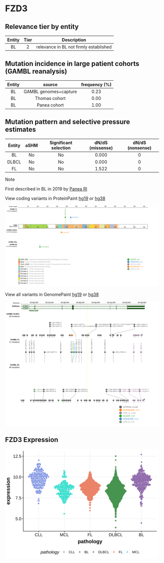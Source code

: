 # FZD3

## Relevance tier by entity

|Entity|Tier|Description                           |
|:------:|:----:|--------------------------------------|
|BL    |2   |relevance in BL not firmly established|

## Mutation incidence in large patient cohorts (GAMBL reanalysis)

|Entity|source               |frequency (%)|
|:------:|:---------------------:|:-------------:|
|BL    |GAMBL genomes+capture|0.23         |
|BL    |Thomas cohort        |0.00         |
|BL    |Panea cohort         |1.00         |

## Mutation pattern and selective pressure estimates

|Entity|aSHM|Significant selection|dN/dS (missense)|dN/dS (nonsense)|
|:------:|:----:|:---------------------:|:----------------:|:----------------:|
|BL    |No  |No                   |0.000           |0               |
|DLBCL |No  |No                   |0.000           |0               |
|FL    |No  |No                   |1.522           |0               |


> [!NOTE]
> First described in BL in 2019 by [Panea RI](https://pubmed.ncbi.nlm.nih.gov/31558468)


View coding variants in ProteinPaint [hg19](https://morinlab.github.io/LLMPP/GAMBL/FZD3_protein.html)  or [hg38](https://morinlab.github.io/LLMPP/GAMBL/FZD3_protein_hg38.html)

![image](images/proteinpaint/FZD3_NM_017412.svg)

View all variants in GenomePaint [hg19](https://morinlab.github.io/LLMPP/GAMBL/FZD3.html)  or [hg38](https://morinlab.github.io/LLMPP/GAMBL/FZD3_hg38.html)

![image](images/proteinpaint/FZD3.svg)
## FZD3 Expression
![image](images/gene_expression/FZD3_by_pathology.svg)
